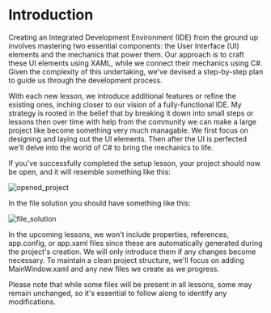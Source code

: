 # Introduction

Creating an Integrated Development Environment (IDE) from the ground up involves mastering two essential components: the User Interface (UI) elements and the mechanics that power them. Our approach is to craft these UI elements using XAML, while we connect their mechanics using C#. Given the complexity of this undertaking, we've devised a step-by-step plan to guide us through the development process.

With each new lesson, we introduce additional features or refine the existing ones, inching closer to our vision of a fully-functional IDE. My strategy is rooted in the belief that by breaking it down into small steps or lessons then over time with help from the community we can make a large project like become something very much managable. We first focus on designing and laying out the UI elements. Then after the UI is perfected we'll delve into the world of C# to bring the mechanics to life.

If you've successfully completed the setup lesson, your project should now be open, and it will resemble something like this:

![opened_project](https://github.com/ravenleeblack/Illeshian-Ide/assets/76606152/1f3efc7e-d439-4d49-8657-a8acec31fa70)

In the file solution you should have something like this:

![file_solution](https://github.com/ravenleeblack/Illeshian-Ide/assets/76606152/bca19738-27fd-4c96-b6a7-fd7839a23db5)

In the upcoming lessons, we won't include properties, references, app.config, or app.xaml files since these are automatically generated during the project's creation. We will only introduce them if any changes become necessary. To maintain a clean project structure, we'll focus on adding MainWindow.xaml and any new files we create as we progress.

Please note that while some files will be present in all lessons, some may remain unchanged, so it's essential to follow along to identify any modifications.
